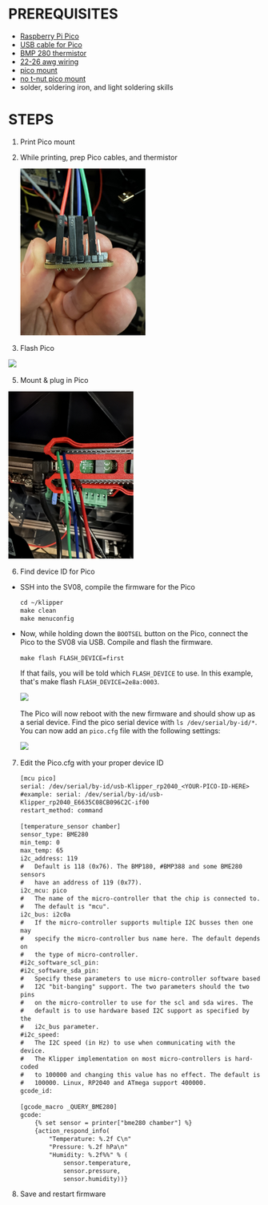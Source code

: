 # PREREQUISITES

- [Raspberry Pi Pico](https://www.raspberrypi.com/products/raspberry-pi-pico/)
- [USB cable for Pico](https://www.amazon.com/Amazon-Basics-Charging-Transfer-Gold-Plated/dp/B071S5NTDR/ref=sr_1_3?crid=2SPV98K02ZSYV&dib=eyJ2IjoiMSJ9._kWACzPr7VZO-DFQ1INV-fqAyvsmdHWuC6kbyrgOI8c9G3EKz1AH_X56OC4EJDh8VFGszrj5RI8tpTm0tflxQq1WcKJJwQwEVleLLWjS_6M4v13_tVJW-_sCzHiREPrY77OZFyeEmd54k4UbvOlZR08PMM95EzRxLawdB765mR12SGGfqpDmBtcYB3TwqTnIDdvwVf8YREoyzR58rG54nWoPQydHJoRtD1d0aFjHxg0.DSJs_KKHBuYPc7wPoRVDeBsSQuKAo-gDpBK4wFfSsLA&dib_tag=se&keywords=micro+usb+cable&qid=1736986521&sprefix=micro+usb+cabl%2Caps%2C131&sr=8-3)
- [BMP 280 thermistor](https://www.adafruit.com/product/2651)
- [22-26 awg wiring](https://www.amazon.com/dp/B089D29FHC/?coliid=IBSXSVAK8GF72&colid=2P726BLZ31XZF&psc=1&ref_=list_c_wl_lv_ov_lig_dp_it)
- [pico mount](https://www.printables.com/model/835820-raspberry-pi-pico-mount)
- [no t-nut pico mount](https://www.printables.com/model/513850-pico-caddy-no-screw-2020-connect)
- solder, soldering iron, and light soldering skills

# STEPS

1. Print Pico mount

2. While printing, prep Pico cables, and thermistor

   <img src="bmp280.jpg" width="250"></a>

3. Flash Pico

  <img src="https://github.com/bigtreetech/SKR-Pico/raw/master/Klipper/Images/klipper_menuconfig.png">

5. Mount & plug in Pico

  <img src="pico-mounted.jpg" width="250"></a>

6. Find device ID for Pico
* SSH into the SV08, compile the firmware for the Pico

   ```properties
   cd ~/klipper
   make clean
   make menuconfig
   ```
* Now, while holding down the `BOOTSEL` button on the Pico, connect the Pico to the SV08 via USB. Compile and flash the firmware.

   `make flash FLASH_DEVICE=first`

   If that fails, you will be told which `FLASH_DEVICE` to use. In this example, that's make flash `FLASH_DEVICE=2e8a:0003`.

   <img src="https://www.klipper3d.org/img/flash_rp2040_FLASH_DEVICE.png">

   The Pico will now reboot with the new firmware and should show up as a serial device. Find the pico serial device with `ls /dev/serial/by-id/*`. You can now add an `pico.cfg` file with the following settings:

   <img src="https://github.com/bigtreetech/SKR-Pico/raw/master/Klipper/Images/rp2040_id.png">

7. Edit the Pico.cfg with your proper device ID

   ```properties
   [mcu pico]
   serial: /dev/serial/by-id/usb-Klipper_rp2040_<YOUR-PICO-ID-HERE>   #example: serial: /dev/serial/by-id/usb-Klipper_rp2040_E6635C08CB096C2C-if00
   restart_method: command

   [temperature_sensor chamber]
   sensor_type: BME280
   min_temp: 0
   max_temp: 65
   i2c_address: 119
   #   Default is 118 (0x76). The BMP180, #BMP388 and some BME280 sensors
   #   have an address of 119 (0x77).
   i2c_mcu: pico
   #   The name of the micro-controller that the chip is connected to.
   #   The default is "mcu".
   i2c_bus: i2c0a
   #   If the micro-controller supports multiple I2C busses then one may
   #   specify the micro-controller bus name here. The default depends on
   #   the type of micro-controller.
   #i2c_software_scl_pin:
   #i2c_software_sda_pin:
   #   Specify these parameters to use micro-controller software based
   #   I2C "bit-banging" support. The two parameters should the two pins
   #   on the micro-controller to use for the scl and sda wires. The
   #   default is to use hardware based I2C support as specified by the
   #   i2c_bus parameter.
   #i2c_speed:
   #   The I2C speed (in Hz) to use when communicating with the device.
   #   The Klipper implementation on most micro-controllers is hard-coded
   #   to 100000 and changing this value has no effect. The default is
   #   100000. Linux, RP2040 and ATmega support 400000.
   gcode_id:

   [gcode_macro _QUERY_BME280]
   gcode:
       {% set sensor = printer["bme280 chamber"] %}
       {action_respond_info(
           "Temperature: %.2f C\n"
           "Pressure: %.2f hPa\n"
           "Humidity: %.2f%%" % (
               sensor.temperature,
               sensor.pressure,
               sensor.humidity))}
   ```

8. Save and restart firmware

